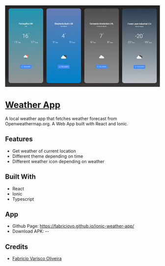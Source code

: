 ![prints](./doc/ionic_weather_app.jpg)

# [Weather App](https://github.com/fabriciovo/ionic-weather-app/)
A local weather app that fetches weather forecast from Openweathermap.org. A  Web App built with React and Ionic.

## Features
* Get weather of current location
* Different theme depending on time
* Different weather icon depending on weather

## Built With
* React
* Ionic
* Typescript

## App
* Github Page: https://fabriciovo.github.io/ionic-weather-app/
* Download APK: --

## Credits

- [Fabricio Varisco Oliveira](https://github.com/fabriciovo)



